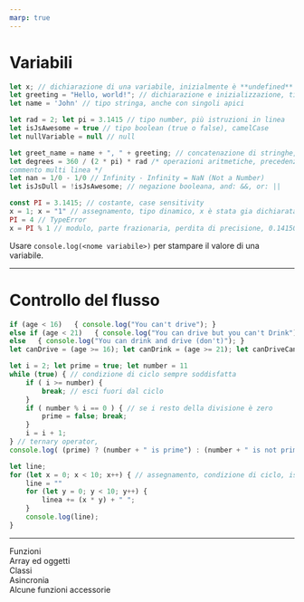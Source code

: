 ```yaml
---
marp: true
---
```


<script src="../node_modules/mermaid/dist/mermaid.min.js"></script>

<script>mermaid.initialize({startOnLoad:true, theme:"forest", mirrorActors:false});</script>

<link rel="stylesheet" href="res/styles.css">

# Variabili

```javascript
let x; // dichiarazione di una variabile, inizialmente è **undefined**
let greeting = "Hello, world!"; // dichiarazione e inizializzazione, tipo stringa
let name = 'John' // tipo stringa, anche con singoli apici

let rad = 2; let pi = 3.1415 // tipo number, più istruzioni in linea
let isJsAwesome = true // tipo boolean (true o false), camelCase
let nullVariable = null // null

let greet_name = name + ", " + greeting; // concatenazione di stringhe, letterali
let degrees = 360 / (2 * pi) * rad /* operazioni aritmetiche, precedenza, 
commento multi linea */
let nan = 1/0 - 1/0 // Infinity - Infinity = NaN (Not a Number)
let isJsDull = !isJsAwesome; // negazione booleana, and: &&, or: ||

const PI = 3.1415; // costante, case sensitivity
x = 1; x = "1" // assegnamento, tipo dinamico, x è stata gia dichiarata e può essere riassegnata
PI = 4 // TypeError
x = PI % 1 // modulo, parte frazionaria, perdita di precisione, 0.14150000000000018 
```
Usare `console.log(<nome variabile>)` per stampare il valore di una variabile.

---

# Controllo del flusso

```javascript
if (age < 16)   { console.log("You can't drive"); }
else if (age < 21)   { console.log("You can drive but you can't Drink"); }
else   { console.log("You can drink and drive (don't)"); }
let canDrive = (age >= 16); let canDrink = (age >= 21); let canDriveCantDrink = canDrive && !canDrink;

let i = 2; let prime = true; let number = 11
while (true) { // condizione di ciclo sempre soddisfatta
	if ( i >= number) {
		break; // esci fuori dal ciclo
	}
	if ( number % i == 0 ) { // se i resto della divisione è zero
		prime = false; break; 
	}
	i = i + 1;
} // ternary operator, 
console.log( (prime) ? (number + " is prime") : (number + " is not prime"))

let line;
for (let x = 0; x < 10; x++) { // assegnamento, condizione di ciclo, istruzione a fine ciclo
	line = ""
	for (let y = 0; y < 10; y++) {
		linea += (x * y) + " ";
	}
	console.log(line); 
} 
```

---

Funzioni  
Array ed oggetti  
Classi  
Asincronia  
Alcune funzioni accessorie  